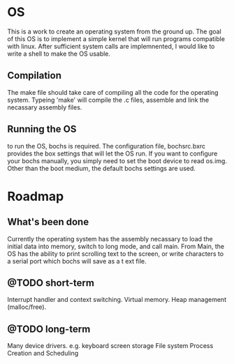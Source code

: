 # OS
This is a work to create an operating system from the ground up.
The goal of this OS is to implement a simple kernel that will run programs compatible with linux.
After sufficient system calls are implemnented, I would like to write a shell to make the OS usable.

## Compilation
The make file should take care of compiling all the code for the operating system.
Typeing
  'make'
will compile the .c files, assemble and link the necassary assembly files.

## Running the OS
to run the OS, bochs is required. The configuration file, bochsrc.bxrc provides the box settings that will let the OS run. 
If you want to configure your bochs manually, you simply need to set the boot device to read os.img.
Other than the boot medium, the default bochs settings are used.

# Roadmap
## What's been done
  Currently the operating system has the assembly necassary to load the initial data into memory, switch to long mode, and call main.
  From Main, the OS has the ability to print scrolling text to the screen, or write characters to a serial port which bochs will save as a t ext file.
## @TODO short-term
  Interrupt handler and context switching. Virtual memory. Heap management (malloc/free).
  
## @TODO long-term
  Many device drivers. e.g.
    keyboard
    screen
    storage
  File system
  Process Creation and Scheduling
